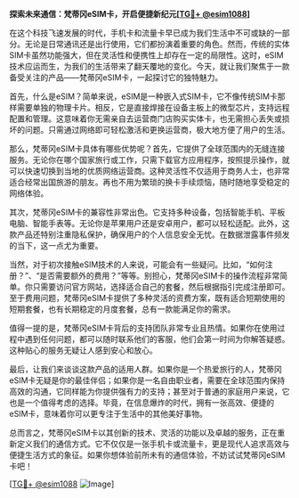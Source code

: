 **探索未来通信：梵蒂冈eSIM卡，开启便捷新纪元[[TG💪+ @esim1088](https://t.me/s/esim1088)]**

在这个科技飞速发展的时代，手机卡和流量卡早已成为我们生活中不可或缺的一部分。无论是日常通讯还是出行使用，它们都扮演着重要的角色。然而，传统的实体SIM卡虽然功能强大，但在灵活性和便携性上却存在一定的局限性。这时，eSIM技术应运而生，为我们的生活带来了翻天覆地的变化。今天，就让我们聚焦于一款备受关注的产品——梵蒂冈eSIM卡，一起探讨它的独特魅力。

首先，什么是eSIM？简单来说，eSIM是一种嵌入式SIM卡，它不像传统SIM卡那样需要单独的物理卡片。相反，它是直接焊接在设备主板上的微型芯片，支持远程配置和管理。这意味着你无需亲自去运营商门店购买实体卡，也无需担心丢失或损坏的问题。只需通过网络即可轻松激活和更换运营商，极大地方便了用户的生活。

那么，梵蒂冈eSIM卡具体有哪些优势呢？首先，它提供了全球范围内的无缝连接服务。无论你在哪个国家旅行或工作，只需下载官方应用程序，按照提示操作，就可以快速切换到当地的优质网络运营商。这种灵活性不仅适用于商务人士，也非常适合经常出国旅游的朋友。再也不用为繁琐的换卡手续烦恼，随时随地享受稳定的网络体验。

其次，梵蒂冈eSIM卡的兼容性非常出色。它支持多种设备，包括智能手机、平板电脑、智能手表等。无论你是苹果用户还是安卓用户，都可以轻松适配。此外，这款产品还特别注重隐私保护，确保用户的个人信息安全无忧。在数据泄露事件频发的当下，这一点尤为重要。

当然，对于初次接触eSIM技术的人来说，可能会有一些疑问。比如，“如何注册？”、“是否需要额外的费用？”等等。别担心，梵蒂冈eSIM卡的操作流程非常简单。你只需要访问官方网站，选择适合自己的套餐，然后根据指引完成注册即可。至于费用问题，梵蒂冈eSIM卡提供了多种灵活的资费方案，既有适合短期使用的短期套餐，也有长期稳定的月度套餐，总有一款能满足你的需求。

值得一提的是，梵蒂冈eSIM卡背后的支持团队非常专业且热情。如果你在使用过程中遇到任何问题，都可以随时联系他们的客服，他们会第一时间为你解答疑惑。这种贴心的服务无疑让人感到安心和放心。

最后，让我们来谈谈这款产品的适用人群。如果你是一个热爱旅行的人，梵蒂冈eSIM卡无疑是你的最佳伴侣；如果你是一名自由职业者，需要在全球范围内保持高效的沟通，它同样能为你提供强有力的支持；甚至对于普通的家庭用户来说，它也是一个值得考虑的选择。毕竟，在信息爆炸的时代，拥有一张高效、便捷的eSIM卡，意味着你可以更专注于生活中的其他美好事物。

总而言之，梵蒂冈eSIM卡以其创新的技术、灵活的功能以及卓越的服务，正在重新定义我们的通信方式。它不仅仅是一张手机卡或流量卡，更是现代人追求高效与便捷生活方式的象征。如果你想体验前所未有的通信体验，不妨试试梵蒂冈eSIM卡吧！

[[TG💪+ @esim1088](https://t.me/s/esim1088) ![Image](https://i.postimg.cc/4NQfJmqS/Snipaste-2025-05-13-00-14-12.png)]